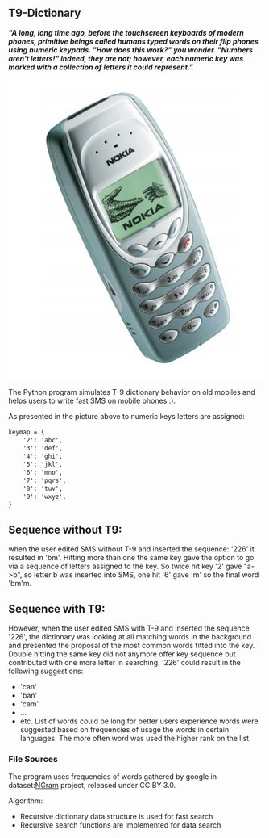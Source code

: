 ## T9-Dictionary

***"A long, long time ago, before the touchscreen keyboards of modern phones, primitive beings called humans typed words on their flip phones using numeric keypads. "How does this work?" you wonder. "Numbers aren't letters!" Indeed, they are not; however, each numeric key was marked with a collection of letters it could represent."***

![Alt text](/img/nokia.png?raw=true "Nokia")


The Python program simulates T-9 dictionary behavior on old mobiles and helps users to write fast SMS on mobile phones :).

As presented in the picture above to numeric keys letters are assigned:

```
keymap = {
    '2': 'abc',
    '3': 'def',
    '4': 'ghi',
    '5': 'jkl',
    '6': 'mno',
    '7': 'pqrs',
    '8': 'tuv',
    '9': 'wxyz',
}
```

## Sequence without T9:
when the user edited SMS without T-9 and inserted the sequence: '226' it resulted in 'bm'. Hitting more than one the same key gave the option to go via a sequence of letters assigned to the key. So twice hit key '2' gave "a->b", so letter b was inserted into SMS, one hit '6' gave 'm' so the final word 'bm'm.

## Sequence with T9:
However, when the user edited SMS with T-9 and inserted the sequence '226', the dictionary was looking at all matching words in the background and presented the proposal of the most common words fitted into the key. Double hitting the same key did not anymore offer key sequence but contributed with one more letter in searching.
'226' could result in the following suggestions:
* 'can'
* 'ban'
* 'cam'
* ...
* etc.
List of words could be long for better users experience words were suggested based on frequencies of usage the words in certain languages. The more often word was used the higher rank on the list.

### File Sources
The program uses frequencies of words gathered by google in dataset:[NGram](https://storage.googleapis.com/books/ngrams/books/datasetsv3.html) project, released under CC BY 3.0.

Algorithm:
* Recursive dictionary data structure is used for fast search
* Recursive search functions are implemented for data search
